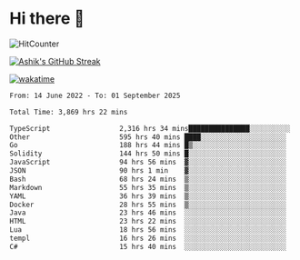 # Hi there 👋

![HitCounter](https://hits.seeyoufarm.com/api/count/incr/badge.svg?url=https%3A%2F%2Fgithub.com%2Fashrhmn1212%2Fhit-counter)

<!-- ![Contribution Graph](https://github-readme-activity-graph.cyclic.app/graph?username=ashrhmn) -->


<!-- [![Top Langs](https://github-readme-stats.vercel.app/api/top-langs/?username=ashrhmn&layout=compact&theme=synthwave&langs_count=10&card_width=445)](https://github.com/anuraghazra/github-readme-stats) -->

[![Ashik's GitHub Streak](https://github-readme-streak-stats.herokuapp.com/?user=ashrhmn&theme=blood&fire=DD7F1C&background=151515&dates=9f9f9f&border=DD2727)](https://git.io/streak-stats)

<!-- ![Ashik's GitHub stats](https://github-readme-stats.vercel.app/api/?username=ashrhmn&show_icons=true&title_color=fff&icon_color=79ff97&text_color=9f9f9f&bg_color=151515) -->

[![wakatime](https://wakatime.com/badge/user/3df86613-ba63-4631-8e65-0ff18e7becad.svg)](https://wakatime.com/@3df86613-ba63-4631-8e65-0ff18e7becad)

<!--START_SECTION:waka-->

```txt
From: 14 June 2022 - To: 01 September 2025

Total Time: 3,869 hrs 22 mins

TypeScript                 2,316 hrs 34 mins███████████████░░░░░░░░░░   59.87 %
Other                      595 hrs 40 mins ████░░░░░░░░░░░░░░░░░░░░░   15.40 %
Go                         188 hrs 44 mins █▒░░░░░░░░░░░░░░░░░░░░░░░   04.88 %
Solidity                   144 hrs 50 mins █░░░░░░░░░░░░░░░░░░░░░░░░   03.74 %
JavaScript                 94 hrs 56 mins  ▓░░░░░░░░░░░░░░░░░░░░░░░░   02.45 %
JSON                       90 hrs 1 min    ▓░░░░░░░░░░░░░░░░░░░░░░░░   02.33 %
Bash                       68 hrs 24 mins  ▒░░░░░░░░░░░░░░░░░░░░░░░░   01.77 %
Markdown                   55 hrs 35 mins  ▒░░░░░░░░░░░░░░░░░░░░░░░░   01.44 %
YAML                       36 hrs 39 mins  ▒░░░░░░░░░░░░░░░░░░░░░░░░   00.95 %
Docker                     28 hrs 55 mins  ▒░░░░░░░░░░░░░░░░░░░░░░░░   00.75 %
Java                       23 hrs 46 mins  ░░░░░░░░░░░░░░░░░░░░░░░░░   00.61 %
HTML                       23 hrs 22 mins  ░░░░░░░░░░░░░░░░░░░░░░░░░   00.60 %
Lua                        18 hrs 56 mins  ░░░░░░░░░░░░░░░░░░░░░░░░░   00.49 %
templ                      16 hrs 26 mins  ░░░░░░░░░░░░░░░░░░░░░░░░░   00.42 %
C#                         15 hrs 40 mins  ░░░░░░░░░░░░░░░░░░░░░░░░░   00.41 %
```

<!--END_SECTION:waka-->


<!--### Most Used Languages 
<img src="https://wakatime.com/share/@ashrhmn/24ecb986-5bf8-4607-af7f-0aab08908d8c.png" />

### Favourite Tools
<img src="https://wakatime.com/share/@ashrhmn/f4e08015-f3bc-460a-9228-95a3ba11c604.png" />-->
